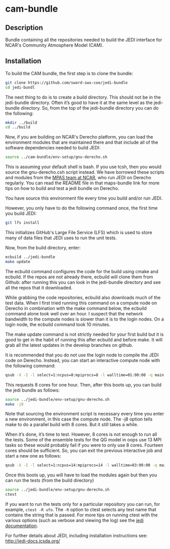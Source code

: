 # cam-bundle

## Description

Bundle containing all the repositories needed to build the JEDI interface for NCAR's Community Atmosphere Model (CAM).

## Installation

To build the CAM bundle, the first step is to clone the bundle:

```bash
git clone https://github.com/sword-swx-coe/jedi-bundle
cd jedi-bundl
```

The next thing to do is to create a build directory. This should not be in the jedi-bundle directory. Often it’s good to have it at the same level as the jedi-bundle directory. So, from the top of the jedi-bundle directory you can do the following:

```bash
mkdir ../build
cd ../build
```

Now, if you are building on NCAR's Derecho platform, you can load the environment modules that are maintained there and that include all of the software dependencies needed to build JEDI:

```bash
source ../cam-bundle/env-setup/gnu-derecho.sh
```

This is assuming your default shell is bash. If you use tcsh, then you would source the gnu-derecho.csh script instead. We have borrowed these scripts and modules from the [MPAS team at NCAR](https://github.com/JCSDA/mpas-bundle), who run JEDI on Derecho regularly. You can read the README file in that maps-bundle link for more tips on how to build and test a jedi bundle on Derecho.

You have source this environment file every time you build and/or run JEDI.

However, you only have to do the following command once, the first time you build JEDI:

```bash
git lfs install
```

This initializes GitHub's Large File Service (LFS) which is used to store many of data files that JEDI uses to run the unit tests.

Now, from the build directory, enter:

```bash
ecbuild ../jedi-bundle
make update
```

The ecbuild command configures the code for the build using cmake and ecbuild. If the repos are not already there, ecbuild will clone them from Github: after running this you can look in the jedi-bundle directory and see all the repos that it downloaded.

While grabbing the code repositories, ecbuild also downloads much of the test data. When I first tried running this command on a compute node on Derecho in combination with the make command below, the ecbuild command alone took well over an hour. I suspect that the network bandwidth to the compute nodes is slower than it is to the login nodes. On a login node, the ecbuild command took 10 minutes.

The make update command is not strictly needed for your first build but it is good to get in the habit of running this after ecbuild and before make. It will grab all the latest updates in the develop branches on github.

It is recommended that you do not use the login node to compile the JEDI code on Derecho. Instead, you can start an interactive compute node with the following command:

```bash
qsub -X -I -l select=1:ncpus=8:mpiprocs=8 -l walltime=01:00:00 -q main -A <project-number>
```

This requests 8 cores for one hour. Then, after this boots up, you can build the jedi bundle as follows:

```bash
source ../jedi-bundle/env-setup/gnu-derecho.sh
make -j8
```

Note that sourcing the environment script is necessary every time you enter a new environment, in this case the compute node. The -j8 option tells make to do a parallel build with 8 cores. But it still takes a while.

When it’s done, it’s time to test. However, 8 cores is not enough to run all the tests. Some of the ensemble tests for the QG model in oops use 13 MPI tasks so these would probably fail if you were to only use 8 cores. Fourteen cores should be sufficient. So, you can exit the previous interactive job and start a new one as follows:

```bash
qsub -X -I -l select=1:ncpus=14:mpiprocs=14 -l walltime=03:00:00 -q main -A <project-number>
```

Once this boots up, you will have to load the modules again but then you can run the tests (from the build directory)

```bash
source ../jedi-bundle/env-setup/gnu-derecho.sh
ctest
```

If you want to run the tests only for a particular repository you can run, for example, `ctest -R ufo`. The `-R` option to ctest selects any test name that contains the string that is passed. For more tips on running ctest with the various options (such as verbose and viewing the log) see the [jedi documentation](https://jointcenterforsatellitedataassimilation-jedi-docs.readthedocs-hosted.com/en/latest/inside/testing/unit_testing.html#running-ctest).

For further details about JEDI, including installation instructions see: http://jedi-docs.jcsda.org/
